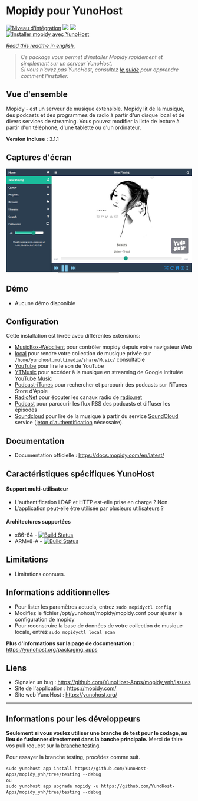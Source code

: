 # Mopidy pour YunoHost

[![Niveau d'intégration](https://dash.yunohost.org/integration/mopidy.svg)](https://dash.yunohost.org/appci/app/mopidy) ![](https://ci-apps.yunohost.org/ci/badges/mopidy.status.svg) ![](https://ci-apps.yunohost.org/ci/badges/mopidy.maintain.svg)  
[![Installer mopidy avec YunoHost](https://install-app.yunohost.org/install-with-yunohost.svg)](https://install-app.yunohost.org/?app=mopidy)

*[Read this readme in english.](./README.md)* 

> *Ce package vous permet d'installer Mopidy rapidement et simplement sur un serveur YunoHost.  
Si vous n'avez pas YunoHost, consultez [le guide](https://yunohost.org/#/install) pour apprendre comment l'installer.*

## Vue d'ensemble
Mopidy - est un serveur de musique extensible.
Mopidy lit de la musique, des podcasts et des programmes de radio à partir d'un disque local et de divers services de streaming.
Vous pouvez modifier la liste de lecture à partir d'un téléphone, d'une tablette ou d'un ordinateur.

**Version incluse :** 3.1.1

## Captures d'écran

![](sources/extra_files/mopidy_screenshot1.png)

## Démo

* Aucune démo disponible

## Configuration

Cette installation est livrée avec différentes extensions:

* [MusicBox-Webclient](https://mopidy.com/ext/musicbox-webclient/) pour contrôler mopidy depuis votre navigateur Web
* [local](https://mopidy.com/ext/local/) pour rendre votre collection de musique privée sur `/home/yunohost.multimedia/share/Music/` consultable
* [YouTube](https://pypi.org/project/Mopidy-YouTube/) pour lire le son de YouTube
* [YTMusic](https://music.youtube.com/) pour accéder à la musique en streaming de Google intitulée [YouTube Music](https://music.youtube.com/) 
* [Podcast-iTunes](https://mopidy.com/ext/podcast-itunes/) pour rechercher et parcourir des podcasts sur l'iTunes Store d'Apple
* [RadioNet](https://mopidy.com/ext/radionet/) pour écouter les canaux radio de [radio.net](https://www.radio.net/)
* [Podcast](https://mopidy.com/ext/podcast/) pour parcourir les flux RSS des podcasts et diffuser les épisodes
* [Soundcloud](https://pypi.org/project/Mopidy-SoundCloud/) pour lire de la musique à partir du service [SoundCloud](https://soundcloud.com/) service \([jeton d'authentification](https://pypi.org/project/Mopidy-SoundCloud/) nécessaire\).


## Documentation

 * Documentation officielle : https://docs.mopidy.com/en/latest/
## Caractéristiques spécifiques YunoHost

#### Support multi-utilisateur

* L'authentification LDAP et HTTP est-elle prise en charge ? Non 
* L'application peut-elle être utilisée par plusieurs utilisateurs ?

#### Architectures supportées

* x86-64 - [![Build Status](https://ci-apps.yunohost.org/ci/logs/mopidy%20%28Apps%29.svg)](https://ci-apps.yunohost.org/ci/apps/mopidy/)
* ARMv8-A - [![Build Status](https://ci-apps-arm.yunohost.org/ci/logs/mopidy%20%28Apps%29.svg)](https://ci-apps-arm.yunohost.org/ci/apps/mopidy/)

## Limitations

* Limitations connues.

## Informations additionnelles

* Pour lister les paramètres actuels, entrez  `sudo mopidyctl config`
* Modifiez le fichier /opt/yunohost/mopidy/mopidy.conf pour ajuster la configuration de mopidy
* Pour reconstruire la base de données de votre collection de musique locale, entrez `sudo mopidyctl local scan`

**Plus d'informations sur la page de documentation :**  
https://yunohost.org/packaging_apps

## Liens

 * Signaler un bug : https://github.com/YunoHost-Apps/mopidy_ynh/issues
 * Site de l'application : https://mopidy.com/
 * Site web YunoHost : https://yunohost.org/

---

## Informations pour les développeurs

**Seulement si vous voulez utiliser une branche de test pour le codage, au lieu de fusionner directement dans la banche principale.**
Merci de faire vos pull request sur la [branche testing](https://github.com/YunoHost-Apps/mopidy_ynh/tree/testing).

Pour essayer la branche testing, procédez comme suit.
```
sudo yunohost app install https://github.com/YunoHost-Apps/mopidy_ynh/tree/testing --debug
ou
sudo yunohost app upgrade mopidy -u https://github.com/YunoHost-Apps/mopidy_ynh/tree/testing --debug
```
